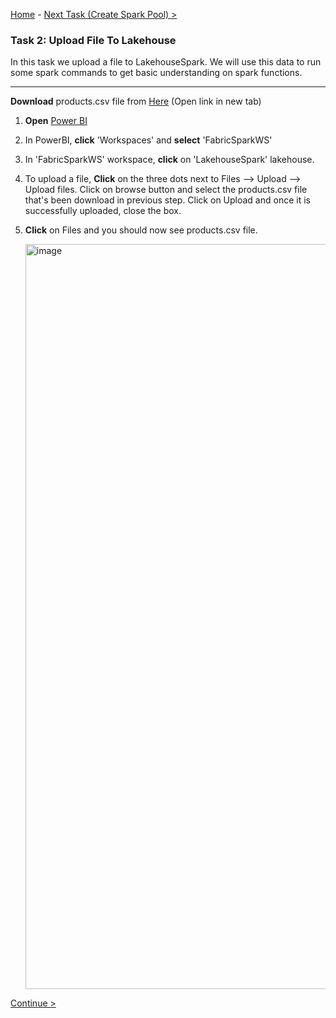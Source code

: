 [Home](README.md) -  [Next Task (Create Spark Pool) >](Task3-Create-Spark-Pool.md)

### Task 2: Upload File To Lakehouse

In this task we upload a file to LakehouseSpark. We will use this data to run some spark commands to get basic understanding on spark functions.

-----------------------------------------------------------------------------------------


**Download** products.csv file from [Here](Dataset) (Open link in new tab)


1. **Open** [Power BI](https://app.powerbi.com/)

2. In PowerBI, **click** 'Workspaces' and **select** 'FabricSparkWS'

3. In 'FabricSparkWS' workspace, **click** on 'LakehouseSpark' lakehouse.

4. To upload a file,  **Click** on the three dots next to Files --> Upload --> Upload files. Click on browse button and select the products.csv file that's been download in previous step. Click on Upload and once it is successfully uploaded, close the box.
   
6. **Click** on Files and you should now see products.csv file.

	<img width="1192" alt="image" src="https://github.com/swmannepalli/Fabric-Spark-Fundamentals/assets/84516667/bfb011f8-d145-4c9d-82a8-baa115e8c18c">



 [Continue >](Task3-Create-Spark-Pool.md)



